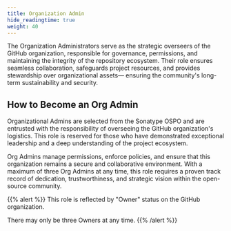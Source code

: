 ```yaml
---
title: Organization Admin
hide_readingtime: true
weight: 40
---
```


The Organization Administrators serve as the strategic overseers of the GitHub organization, responsible for governance, permissions, and maintaining the integrity of the repository ecosystem. Their role ensures seamless collaboration, safeguards project resources, and provides stewardship over organizational assets— ensuring the community's long-term sustainability and security.

## How to Become an Org Admin

Organizational Admins are selected from the Sonatype OSPO and are entrusted with the responsibility of overseeing the GitHub organization's logistics. This role is reserved for those who have demonstrated exceptional leadership and a deep understanding of the project ecosystem.

Org Admins manage permissions, enforce policies, and ensure that this organization remains a secure and collaborative environment. With a maximum of three Org Admins at any time, this role requires a proven track record of dedication, trustworthiness, and strategic vision within the open-source community.


{{% alert %}}
This role is reflected by "Owner" status on the GitHub organization. 

There may only be three Owners at any time.
{{% /alert %}}